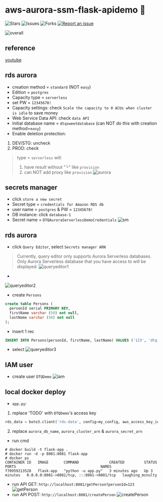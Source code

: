 # aws-aurora-ssm-flask-apidemo 🐳

![Stars](https://img.shields.io/github/stars/tquangdo/aws-aurora-ssm-flask-apidemo?color=f05340)
![Issues](https://img.shields.io/github/issues/tquangdo/aws-aurora-ssm-flask-apidemo?color=f05340)
![Forks](https://img.shields.io/github/forks/tquangdo/aws-aurora-ssm-flask-apidemo?color=f05340)
[![Report an issue](https://img.shields.io/badge/Support-Issues-green)](https://github.com/tquangdo/aws-aurora-ssm-flask-apidemo/issues/new)

![overall](screenshots/overall.png)

## reference
[youtube](https://www.youtube.com/watch?v=NM4Vd7fpZWk&t=1s)

## rds aurora
+ creation method = `standard` (NOT `easy`)
+ Edition = `postgres`
+ Capacity type = `serverless`
+ set PW = `12345678!`
+ Capacity settings: check `Scale the capacity to 0 ACUs when cluster is idle` to save money
+ Web Service Data API: check `data API`
+ Initial database name = `dtqsweetdatabase` (can NOT do this with creation method=`easy`)
+ Enable deletion protection:
1. DEV/STG: uncheck
2. PROD: check

> type = `serverless` will:
> 1. have result without "└" like `provision`
> 2. can NOT add proxy like `provision`
![aurora](screenshots/aurora.png)

## secrets manager
+ click `store a new secret`
+ Secret type = `credentials for Amazon RDS db`
+ user name = `postgres` & PW = `12345678!`
+ DB instance: click `database-1`
+ Secret name = `DTQAuroraServerlessDemoCredentials`
![sm](screenshots/sm.png)

## rds aurora
+ click `Query Editor`, select `Secrets manager ARN`
> Currently, query editor only supports Aurora Serverless databases. Only Aurora Serverless database that you have access to will be displayed.
![queryeditor1](screenshots/queryeditor1.png)
+
![queryeditor2](screenshots/queryeditor2.png)
+ create `Persons`
```sql
create table Persons (
  personId serial PRIMARY KEY,
  firstName varchar (50) not null,
  lastName varchar (50) not null 
);
```
+ insert 1 rec
```sql
INSERT INTO Persons(personId, firstName, lastName) VALUES ('123', 'dtq', 'g');
```
+ select
![queryeditor3](screenshots/queryeditor3.png)

## IAM user
+ create user `DTQDemo`
![iam](screenshots/iam.png)

## local docker deploy
+ `app.py`:
1. replace 'TODO' with `DTQDemo`'s access key
```py
rds_data = boto3.client('rds-data', config=my_config, aws_access_key_id='TODO', aws_secret_access_key='TODO')
```
2. replace `aurora_db_name`, `aurora_cluster_arn` & `aurora_secret_arn`
+ run cmd
```shell
# docker build -t flask-app .
# docker run -d -p 8081:8081 flask-app
# docker ps                           
CONTAINER ID   IMAGE       COMMAND              CREATED         STATUS         PORTS                                       NAMES
f70959213528   flask-app   "python -u app.py"   3 minutes ago   Up 3 minutes   0.0.0.0:8081->8081/tcp, :::8081->8081/tcp   laughing_mcnulty
```
+ run API GET: `http://localhost:8081/getPerson?personId=123`
![getPerson](screenshots/getPerson.png)
+ run API POST: `http://localhost:8081/createPerson`
![createPerson](screenshots/createPerson.png)
